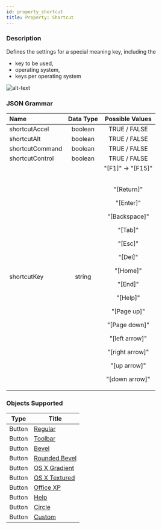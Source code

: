 ```yaml
---
id: property_shortcut
title: Property: Shortcut
---
```

### Description

Defines the settings for a special meaning key, including the<br> <ul><li>key to be used,</li> <li>operating system,</li> <li>keys per operating system</li></ul>

![alt-text](assets/en/shortcut.en.png)


### JSON Grammar

|Name|Data Type|Possible Values|
|:---|:---:|:---:|
|shortcutAccel	|boolean	|TRUE / FALSE|
|shortcutAlt	|boolean	|TRUE / FALSE|
|shortcutCommand	|boolean	|TRUE / FALSE|
|shortcutControl	|boolean	|TRUE / FALSE|
|shortcutKey	|string	|"[F1]" -> "[F15]"<p><br>"[Return]"<p> "[Enter]"<p> "[Backspace]" <p>"[Tab]"<p> "[Esc]"<p> "[Del]"<p> "[Home]"<p> "[End]"<p> "[Help]"<p> "[Page up]"<p> "[Page down]" <p>"[left arrow]"<p> "[right arrow]"<p> "[up arrow]"<p> "[down arrow]"|

### Objects Supported

|Type|Title|
|---|---|
|Button|[Regular](../Buttons/button_overview.md#regular) <br>
|Button|[Toolbar](../Buttons/button_overview.md#toolbar)<br>
|Button|[Bevel](../Buttons/button_overview.md#bevel)<br>
|Button|[Rounded Bevel](../Buttons/button_overview.md#Rounded-bevel)<br> 
|Button|[OS X Gradient](../Buttons/button_overview.md#os-x-gradient)<br> 
|Button|[OS X Textured](../Buttons/button_overview.md#os-x-textured)<br> 
|Button|[Office XP](../Buttons/button_overview.md#office-XP)<br> 
|Button|[Help](../Buttons/button_overview.md#help)<br> 
|Button|[Circle](../Buttons/button_overview.md#circle)<br> 
|Button|[Custom](../Buttons/button_overview.md#custom)<br> 




